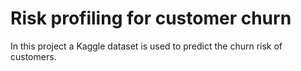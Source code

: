 # Risk profiling for customer churn

In this project a Kaggle dataset is used to predict the churn risk of customers. 

